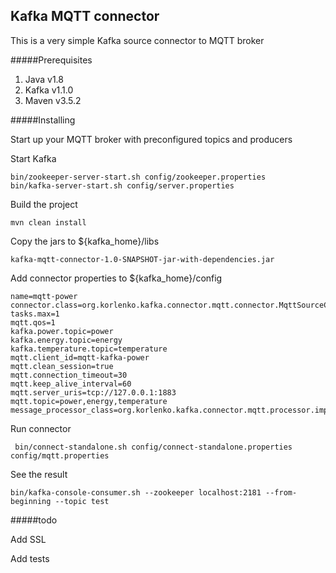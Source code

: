 ## Kafka MQTT connector

This is a very simple Kafka source connector to MQTT broker

#####Prerequisites
1. Java v1.8
2. Kafka v1.1.0
3. Maven v3.5.2

#####Installing

Start up your MQTT broker with preconfigured topics and producers

Start Kafka
````
bin/zookeeper-server-start.sh config/zookeeper.properties
bin/kafka-server-start.sh config/server.properties 
````
Build the project
````
mvn clean install
````
Copy the jars to ${kafka_home}/libs
````
kafka-mqtt-connector-1.0-SNAPSHOT-jar-with-dependencies.jar
````
Add connector properties to ${kafka_home}/config
````
name=mqtt-power
connector.class=org.korlenko.kafka.connector.mqtt.connector.MqttSourceConnector
tasks.max=1
mqtt.qos=1
kafka.power.topic=power
kafka.energy.topic=energy
kafka.temperature.topic=temperature
mqtt.client_id=mqtt-kafka-power
mqtt.clean_session=true
mqtt.connection_timeout=30
mqtt.keep_alive_interval=60
mqtt.server_uris=tcp://127.0.0.1:1883
mqtt.topic=power,energy,temperature
message_processor_class=org.korlenko.kafka.connector.mqtt.processor.impl.MqttJsonProcessor

````
Run connector
````
 bin/connect-standalone.sh config/connect-standalone.properties config/mqtt.properties
````
See the result
````
bin/kafka-console-consumer.sh --zookeeper localhost:2181 --from-beginning --topic test
````

#####todo

Add SSL

Add tests